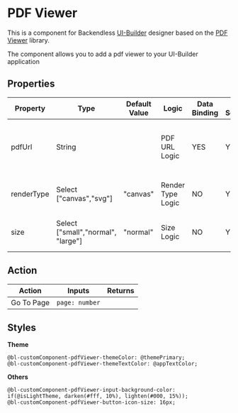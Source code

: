# PDF Viewer

This is a component for Backendless [UI-Builder](https://backendless.com/developers/#ui-builder) designer based on the [PDF Viewer](https://github.com/wojtekmaj/react-pdf/tree/v4.x) library.

The component allows you to add a pdf viewer to your UI-Builder application

## Properties

| Property   | Type                               | Default Value | Logic             | Data Binding | UI Setting | Description                                                          |
|------------|------------------------------------|---------------|-------------------|--------------|------------|----------------------------------------------------------------------|
| pdfUrl     | String                             |               | PDF URL Logic     | YES          | YES        | Allows write URL of PDF file, but file must be in Backendless Files. |
| renderType | Select ["canvas","svg"]            | "canvas"      | Render Type Logic | NO           | YES        | Allows select type of render(`canvas`, `svg`).                       |
| size       | Select ["small","normal", "large"] | "normal"      | Size Logic        | NO           | YES        | Allows select size of PDF Viewer(`small`, `normal`, `large`).        |

## Action

| Action     | Inputs         | Returns |
|------------|----------------|---------|
| Go To Page | `page: number` |         |

## Styles

**Theme**
````
@bl-customComponent-pdfViewer-themeColor: @themePrimary;
@bl-customComponent-pdfViewer-themeTextColor: @appTextColor;
````

**Others**
````
@bl-customComponent-pdfViewer-input-background-color: if(@isLightTheme, darken(#fff, 10%), lighten(#000, 15%));
@bl-customComponent-pdfViewer-button-icon-size: 16px;
````
